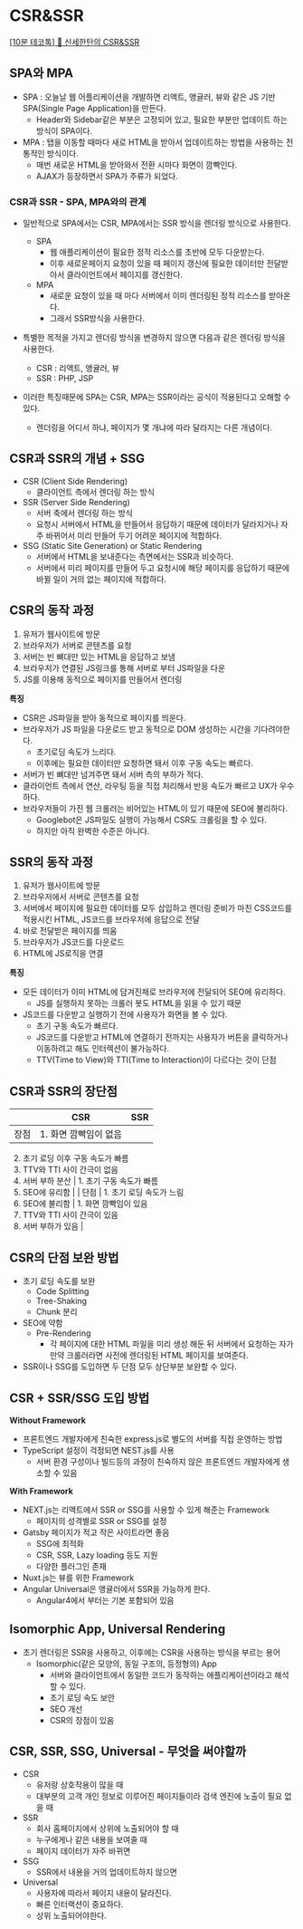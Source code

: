 # CSR&SSR

[[10분 테코톡] 🎨 신세한탄의 CSR&SSR](https://www.youtube.com/watch?v=YuqB8D6eCKE&list=PLkfxusmKmLsNDGmER2tmrslpPOTfKhE7j&index=108&t=3s)

## SPA와 MPA

- SPA : 오늘날 웹 어플리케이션을 개발하면 리액트, 앵귤러, 뷰와 같은 JS 기반 SPA(Single Page Application)을 만든다.
    - Header와 Sidebar같은 부분은 고정되어 있고, 필요한 부분만 업데이트 하는 방식이 SPA이다.
- MPA : 탭을 이동할 때마다 새로 HTML을 받아서 업데이트하는 방법을 사용하는 전통적인 방식이다.
    - 매번 새로운 HTML을 받아와서 전환 시마다 화면이 깜빡인다.
    - AJAX가 등장하면서 SPA가 주류가 되었다.
    

### CSR과 SSR - SPA, MPA와의 관계

- 일반적으로 SPA에서는 CSR, MPA에서는 SSR 방식을 렌더링 방식으로 사용한다.
    - SPA
        - 웹 애플리케이션이 필요한 정적 리소스를 초반에 모두 다운받는다.
        - 이후 새로운페이지 요청이 있을 때 페이지 갱신에 필요한 데이터만 전달받아서 클라이언트에서 페이지를 갱신한다.
    - MPA
        - 새로운 요청이 있을 때 마다 서버에서 이미 렌더링된 정적 리소스를 받아온다.
        - 그래서 SSR방식을 사용한다.

- 특별한 목적을 가지고 렌더링 방식을 변경하지 않으면 다음과 같은 렌더링 방식을 사용한다.
    - CSR : 리액트, 앵귤러, 뷰
    - SSR : PHP, JSP
- 이러한 특징때문에 SPA는 CSR, MPA는 SSR이라는 공식이 적용된다고 오해할 수 있다.
    - 렌더링을 어디서 하냐, 페이지가 몇 개냐에 따라 달라지는 다른 개념이다.

## CSR과 SSR의 개념 + SSG

- CSR (Client Side Rendering)
    - 클라이언트 측에서 렌더링 하는 방식
- SSR (Server Side Rendering)
    - 서버 축에서 렌더링 하는 방식
    - 요청시 서버에서 HTML을 만들어서 응답하기 때문에 데이터가 달라지거나 자주 바뀌어서 미리 만들어 두기 어려운 페이지에 적합하다.
- SSG (Static Site Generation) or Static Rendering
    - 서버에서 HTML을 보내준다는 측면에서는 SSR과 비슷하다.
    - 서버에서 미리 페이지를 만들어 두고 요청시에 해당 페이지를 응답하기 때문에 바뀔 일이 거의 없는 페이지에 적합하다.

## CSR의 동작 과정

1. 유저가 웹사이트에 방문
2. 브라우저가 서버로 콘텐츠를 요청
3. 서버는 빈 뼈대만 있는 HTML을 응답하고 보냄
4. 브라우저가 연결된 JS링크를 통해 서버로 부터 JS파일을 다운
5. JS를 이용해 동적으로 페이지를 만들어서 렌더링

**특징**

- CSR은 JS파일을 받아 동적으로 페이지를 띄운다.
- 브라우저가 JS 파일을 다운로드 받고 동적으로 DOM 생성하는 시간을 기다려야한다.
    - 초기로딩 속도가 느리다.
    - 이후에는 필요한 데이터만 요청하면 돼서 이후 구동 속도는 빠르다.
- 서버가 빈 뼈대만 넘겨주면 돼서 서버 측의 부하가 적다.
- 클라이언트 측에서 연산, 라우팅 등을 직접 처리해서 반응 속도가 빠르고 UX가 우수하다.
- 브라우저들이 가진 웹 크롤러는 비어있는 HTML이 있기 때문에 SEO에 불리하다.
    - Googlebot은 JS파일도 실행이 가능해서 CSR도 크롤링을 할 수 있다.
    - 하지만 아직 완벽한 수준은 아니다.

## SSR의 동작 과정

1. 유저가 웹사이트에 방문
2. 브라우저에서 서버로 콘텐츠를 요청
3. 서버에서 페이지에 필요한 데이터를 모두 삽입하고 렌더링 준비가 마친 CSS코드를 적용시킨 HTML, JS코드를 브라우저에 응답으로 전달
4. 바로 전달받은 페이지를 띄움
5. 브라우저가 JS코드를 다운로드
6. HTML에 JS로직을 연결

**특징**

- 모든 데이터가 이미 HTML에 담겨진채로 브라우저에 전달되어 SEO에 유리하다.
    - JS를 실행하지 못하는 크롤러 봇도 HTML을 읽을 수 있기 때문
- JS코드를 다운받고 실행하기 전에 사용자가 화면을 볼 수 있다.
    - 초기 구동 속도가 빠르다.
    - JS코드를 다운받고 HTML에 연결하기 전까지는 사용자가 버튼을 클릭하거나 이동하려고 해도 인터렉션이 불가능하다.
    - TTV(Time to View)와 TTI(Time to Interaction)이 다르다는 것이 단점

## CSR과 SSR의 장단점

|  | CSR | SSR |
| --- | --- | --- |
| 장점 | 1. 화면 깜빡임이 없음
2. 초기 로딩 이후 구동 속도가 빠름
3. TTV와 TTI 사이 간극이 없음
4. 서버 부하 분산 | 1. 초기 구동 속도가 빠름
2. SEO에 유리함 |
| 단점 | 1. 초기 로딩 속도가 느림
2. SEO에 불리함 | 1. 화면 깜빡임이 있음
2. TTV와 TTI 사이 간극이 있음
3. 서버 부하가 있음 |

## CSR의 단점 보완 방법

- 초기 로딩 속도를 보완
    - Code Splitting
    - Tree-Shaking
    - Chunk 분리
- SEO에 약함
    - Pre-Rendering
        - 각 페이지에 대한 HTML 파일을 미리 생성 해둔 뒤 서버에서 요청하는 자가 만약 크롤러라면 사전에 렌더링된 HTML 페이지를 보여준다.
- SSR이나 SSG를 도입하면 두 단점 모두 상단부분 보완할 수 있다.

## CSR + SSR/SSG 도입 방법

**Without Framework**

- 프론트엔드 개발자에게 친숙한 express.js로 별도의 서버를 직접 운영하는 방법
- TypeScript 설정이 걱정되면 NEST.js를 사용
    - 서버 환경 구성이나 빌드등의 과정이 친숙하지 않은 프론트엔드 개발자에게 생소할 수 있음

**With Framework**

- NEXT.js는 리액트에서 SSR or SSG를 사용할 수 있게 해준는 Framework
    - 페이지의 성격별로 SSR or SSG를 설정
- Gatsby 페이지가 적고 작은 사이트라면 좋음
    - SSG에 최적화
    - CSR, SSR, Lazy loading 등도 지원
    - 다양한 플러그인 존재
- Nuxt.js는 뷰를 위한 Framework
- Angular Universal은 앵귤러에서 SSR을 가능하게 한다.
    - Angular4에서 부터는 기본 포함되어 있음

## Isomorphic App, Universal Rendering

- 초기 렌더링은 SSR을 사용하고, 이후에는 CSR을 사용하는 방식을 부르는 용어
    - Isomorphic(같은 모양의, 동일 구조의, 등정형의) App
        - 서버와 클라이언트에서 동일한 코드가 동작하는 애플리케이션이라고 해석할 수 있다.
        - 초기 로딩 속도 보안
        - SEO 개선
        - CSR의 장점이 있음

## CSR, SSR, SSG, Universal - 무엇을 써야할까

- CSR
    - 유저랑 상호작용이 많을 때
    - 대부분의 고객 개인 정보로 이루어진 페이지들이라 검색 엔진에 노출이 필요 없을 때
- SSR
    - 회사 홈페이지에서 상위에 노출되어야 할 때
    - 누구에게나 같은 내용을 보여줄 때
    - 페이지 데이터가 자주 바뀌면
- SSG
    - SSR에서 내용을 거의 업데이트하지 않으면
- Universal
    - 사용자에 따라서 페이지 내용이 달라진다.
    - 빠른 인터랙션이 중요하다.
    - 상위 노출되어야한다.